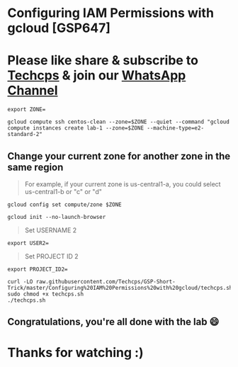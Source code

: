 
# Configuring IAM Permissions with gcloud [GSP647]

# Please like share & subscribe to [Techcps](https://www.youtube.com/@techcps) & join our [WhatsApp Channel](https://whatsapp.com/channel/0029Va9nne147XeIFkXYv71A)

```
export ZONE=
```
```
gcloud compute ssh centos-clean --zone=$ZONE --quiet --command "gcloud compute instances create lab-1 --zone=$ZONE --machine-type=e2-standard-2"
```
## Change your current zone for another zone in the same region
>  For example, if your current zone is us-central1-a, you could select us-central1-b or "c" or "d"

```
gcloud config set compute/zone $ZONE
```
```
gcloud init --no-launch-browser
```

> Set USERNAME 2
```
export USER2=
```
> Set PROJECT ID 2 
```
export PROJECT_ID2=
```
```
curl -LO raw.githubusercontent.com/Techcps/GSP-Short-Trick/master/Configuring%20IAM%20Permissions%20with%20gcloud/techcps.sh
sudo chmod +x techcps.sh
./techcps.sh
```

## Congratulations, you're all done with the lab 😄

# Thanks for watching :)
